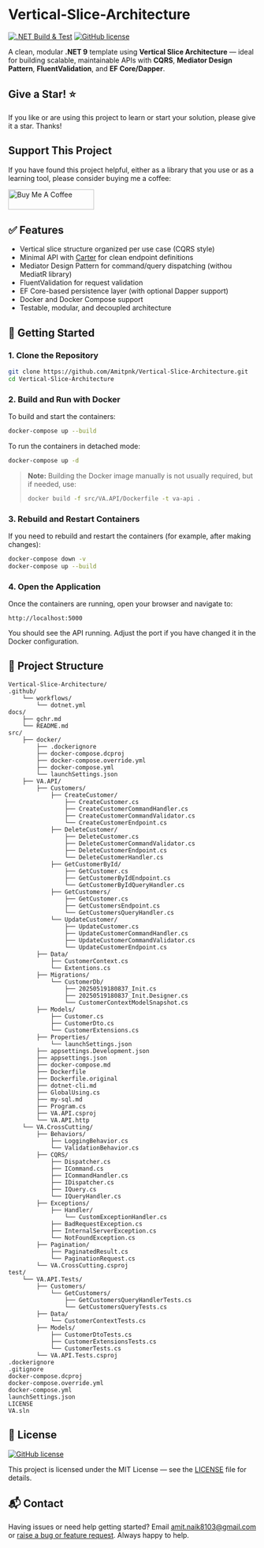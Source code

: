 # Vertical-Slice-Architecture

[![.NET Build & Test](https://github.com/Amitpnk/Vertical-Slice-Architecture/actions/workflows/dotnet.yml/badge.svg)](https://github.com/Amitpnk/Vertical-Slice-Architecture/actions/workflows/dotnet.yml)
[![GitHub license](https://img.shields.io/badge/license-MIT-blue.svg)](https://github.com/Amitpnk/Vertical-Slice-Architecture/blob/main/LICENSE)

A clean, modular **.NET 9** template using **Vertical Slice Architecture** — ideal for building scalable, maintainable APIs with **CQRS**, **Mediator Design Pattern**, **FluentValidation**, and **EF Core/Dapper**.

## Give a Star! :star:
If you like or are using this project to learn or start your solution, please give it a star. Thanks!

## Support This Project

If you have found this project helpful, either as a library that you use or as a learning tool, please consider buying me a coffee:

<a href="https://www.buymeacoffee.com/codewithamit" target="_blank"><img src="https://www.buymeacoffee.com/assets/img/custom_images/orange_img.png" alt="Buy Me A Coffee" style="height: 41px !important;width: 174px !important" ></a>


## ✅ Features

* Vertical slice structure organized per use case (CQRS style)
* Minimal API with [Carter](https://github.com/CarterCommunity/Carter) for clean endpoint definitions
* Mediator Design Pattern for command/query dispatching (withou MediatR library)
* FluentValidation for request validation
* EF Core-based persistence layer (with optional Dapper support)
* Docker and Docker Compose support
* Testable, modular, and decoupled architecture

## 🚀 Getting Started

### 1. Clone the Repository

```bash
git clone https://github.com/Amitpnk/Vertical-Slice-Architecture.git
cd Vertical-Slice-Architecture
```

### 2. Build and Run with Docker

To build and start the containers:

```bash
docker-compose up --build
```

To run the containers in detached mode:

```bash
docker-compose up -d
```

> **Note:**
> Building the Docker image manually is not usually required, but if needed, use:
>
> ```bash
> docker build -f src/VA.API/Dockerfile -t va-api .
> ```

### 3. Rebuild and Restart Containers

If you need to rebuild and restart the containers (for example, after making changes):

```bash
docker-compose down -v
docker-compose up --build
```

### 4. Open the Application

Once the containers are running, open your browser and navigate to:

```
http://localhost:5000
```

You should see the API running. Adjust the port if you have changed it in the Docker configuration.


## 📁 Project Structure

```
Vertical-Slice-Architecture/
.github/
    └── workflows/
        └── dotnet.yml
docs/
    ├── gchr.md
    └── README.md
src/
    ├── docker/
        ├── .dockerignore
        ├── docker-compose.dcproj
        ├── docker-compose.override.yml
        ├── docker-compose.yml
        └── launchSettings.json
    ├── VA.API/
        ├── Customers/
            ├── CreateCustomer/
                ├── CreateCustomer.cs
                ├── CreateCustomerCommandHandler.cs
                ├── CreateCustomerCommandValidator.cs
                └── CreateCustomerEndpoint.cs
            ├── DeleteCustomer/
                ├── DeleteCustomer.cs
                ├── DeleteCustomerCommandValidator.cs
                ├── DeleteCustomerEndpoint.cs
                └── DeleteCustomerHandler.cs
            ├── GetCustomerById/
                ├── GetCustomer.cs
                ├── GetCustomerByIdEndpoint.cs
                └── GetCustomerByIdQueryHandler.cs
            ├── GetCustomers/
                ├── GetCustomer.cs
                ├── GetCustomersEndpoint.cs
                └── GetCustomersQueryHandler.cs
            └── UpdateCustomer/
                ├── UpdateCustomer.cs
                ├── UpdateCustomerCommandHandler.cs
                ├── UpdateCustomerCommandValidator.cs
                └── UpdateCustomerEndpoint.cs
        ├── Data/
            ├── CustomerContext.cs
            └── Extentions.cs
        ├── Migrations/
            └── CustomerDb/
                ├── 20250519180837_Init.cs
                ├── 20250519180837_Init.Designer.cs
                └── CustomerContextModelSnapshot.cs
        ├── Models/
            ├── Customer.cs
            ├── CustomerDto.cs
            └── CustomerExtensions.cs
        ├── Properties/
            └── launchSettings.json
        ├── appsettings.Development.json
        ├── appsettings.json
        ├── docker-compose.md
        ├── Dockerfile
        ├── Dockerfile.original
        ├── dotnet-cli.md
        ├── GlobalUsing.cs
        ├── my-sql.md
        ├── Program.cs
        ├── VA.API.csproj
        └── VA.API.http
    └── VA.CrossCutting/
        ├── Behaviors/
            ├── LoggingBehavior.cs
            └── ValidationBehavior.cs
        ├── CQRS/
            ├── Dispatcher.cs
            ├── ICommand.cs
            ├── ICommandHandler.cs
            ├── IDispatcher.cs
            ├── IQuery.cs
            └── IQueryHandler.cs
        ├── Exceptions/
            ├── Handler/
                └── CustomExceptionHandler.cs
            ├── BadRequestException.cs
            ├── InternalServerException.cs
            └── NotFoundException.cs
        ├── Pagination/
            ├── PaginatedResult.cs
            └── PaginationRequest.cs
        └── VA.CrossCutting.csproj
test/
    └── VA.API.Tests/
        ├── Customers/
            └── GetCustomers/
                ├── GetCustomersQueryHandlerTests.cs
                └── GetCustomersQueryTests.cs
        ├── Data/
            └── CustomerContextTests.cs
        ├── Models/
            ├── CustomerDtoTests.cs
            ├── CustomerExtensionsTests.cs
            └── CustomerTests.cs
        └── VA.API.Tests.csproj
.dockerignore
.gitignore
docker-compose.dcproj
docker-compose.override.yml
docker-compose.yml
launchSettings.json
LICENSE
VA.sln
```

## 📄 License

[![GitHub license](https://img.shields.io/badge/license-MIT-blue.svg)](https://github.com/Amitpnk/Vertical-Slice-Architecture/blob/main/LICENSE)

This project is licensed under the MIT License — see the [LICENSE](./LICENSE) file for details.

## 📬 Contact

Having issues or need help getting started? Email amit.naik8103@gmail.com or [raise a bug or feature request](https://github.com/Amitpnk/Vertical-Slice-Architecture/issues/new). Always happy to help.
